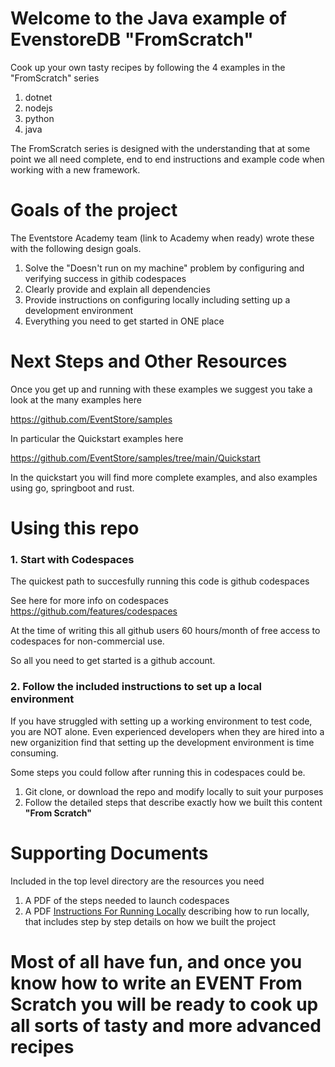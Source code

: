 # Welcome to the Java example of EvenstoreDB "FromScratch"

Cook up your own tasty recipes by following the 4 examples in the "FromScratch" series
1. dotnet
2. nodejs
3. python
4. java

The FromScratch series is designed with the understanding that at some point we all need complete, end to end instructions and example code when working with a new framework. 

# Goals of the project 

The Eventstore Academy team (link to Academy when ready) wrote these with the following design goals.

1. Solve the "Doesn't run on my machine" problem by configuring and verifying success in githib codespaces
2. Clearly provide and explain all dependencies
3. Provide instructions on configuring locally including setting up a development environment
4. Everything you need to get started in ONE place

# Next Steps and Other Resources

Once you get up and running with these examples we suggest you take a look at the many examples here

https://github.com/EventStore/samples

In particular the Quickstart examples here

https://github.com/EventStore/samples/tree/main/Quickstart

In the quickstart you will find more complete examples, and also examples using go, springboot and rust.

# Using this repo

### 1. Start with Codespaces

The quickest path to succesfully running this code is github codespaces
 
See here for more info on codespaces https://github.com/features/codespaces

At the time of writing this all github users 60 hours/month of free access to codespaces for non-commercial use. 

So all you need to get started is a github account.

### 2. Follow the included instructions to set up a local environment

If you have struggled with setting up a working environment to test code, you are NOT alone. Even experienced developers when they are hired into a new organizition find that setting up the development environment is time consuming. 

Some steps you could follow after running this in codespaces could be.
1. Git clone, or download the repo and modify locally to suit your purposes
2. Follow the detailed steps that describe exactly how we built this content **"From Scratch"**

# Supporting Documents
 Included in the top level directory are the resources you need
 1. A PDF of the steps needed to launch codespaces
 2. A PDF [Instructions For Running Locally](InstructionsForRunningLocally.pdf) describing how to run locally, that includes step by step details on how we built the project


# Most of all have fun, and once you know how to write an EVENT From Scratch you will be ready to cook up all sorts of tasty and more advanced recipes


